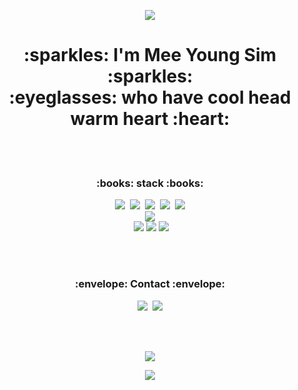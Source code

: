 <p align="center">
    <img src="https://capsule-render.vercel.app/api?type=slice&color=F66D76&height=300&section=header&text=Hello%20world!&fontSize=90"> 
</p>

<h1 align="center"> :sparkles: I'm  Mee Young Sim :sparkles: <br/>
 :eyeglasses: who have cool head warm heart :heart: </h1>

<br><br>
<h3 align="center"> :books: stack :books: </h4>
<p align="center"> 
  <img src="https://img.shields.io/badge/java-%23ED8B00.svg?style=for-the-badge&logo=java&logoColor=white"/>&nbsp
  <img src="https://img.shields.io/badge/javascript-%23323330.svg?style=for-the-badge&logo=javascript&logoColor=%23F7DF1E"/>&nbsp
  <img src="https://img.shields.io/badge/bootstrap-%23563D7C.svg?style=for-the-badge&logo=bootstrap&logoColor=white"/>&nbsp
  <img src="https://img.shields.io/badge/css3-%231572B6.svg?style=for-the-badge&logo=css3&logoColor=white"/>&nbsp
  <img src="https://img.shields.io/badge/mysql-%2300f.svg?style=for-the-badge&logo=mysql&logoColor=white"/><br>
  <img src="https://img.shields.io/badge/postgres-%23316192.svg?style=for-the-badge&logo=postgresql&logoColor=white"/><br>
  <img rc="https://camo.githubusercontent.com/de3012ca40ba3ef433da8807996576d3cafaccf638909e83b1048b1d8aec3b77/68747470733a2f2f696d672e736869656c64732e696f2f62616467652f537072696e675f426f6f742d4632463446393f7374796c653d666f722d7468652d6261646765266c6f676f3d737072696e672d626f6f74?style=for-the-badge&logo=java&logoColor=white"/>
  <img src="https://img.shields.io/badge/Sourcetree-0052CC?style=for-the-badge&logo=Sourcetree&logoColor=white"/>
  <img src="https://img.shields.io/badge/github-%23121011.svg?style=for-the-badge&logo=github&logoColor=white"/>
  <img src="https://img.shields.io/badge/AWS-%23FF9900.svg?style=for-the-badge&logo=amazon-aws&logoColor=white"/>
 </p> 
 
 <br><br>
  <h3 align="center">:envelope: Contact :envelope: </h4> 
<p align="center">
  <img src="https://img.shields.io/badge/Gmail-d14836?style=flat-square&logo=Gmail&logoColor=white&link=mailto:mythe1004@gmail.com" />&nbsp
  <img src="https://img.shields.io/badge/Youtube-ff0000?style=flat-square&logo=youtube&link=www.youtube.com/channel/UCeaWieodaV7hYrlo60uU0fw" />
</p>  
<br><br>
<p align="center"> 
  <img src="https://github-readme-stats.vercel.app/api?username=myoungS2&show_icons=true&theme=radical"/>
</p> 
<p align="center">
  <img src="https://capsule-render.vercel.app/api?type=slice&color=6C7BC3&height=300&section=footer&text=%20&fontSize=90" />
</p>
